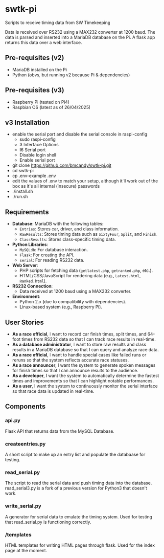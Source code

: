 # swtk-pi
Scripts to receive timing data from SW Timekeeping

Data is received over RS232 using a MAX232 converter at 1200 baud.  The data is parsed and inserted into a MariaDB database on the Pi.  A flask app returns this data over a web interface.

## Pre-requisites (v2)
- MariaDB installed on the Pi
- Python (obvs, but running v2 because Pi & dependencies)

## Pre-requisites (v3)
- Raspberry Pi (tested on Pi4)
- Raspbian OS (latest as of 26/04/2025)

## v3 Installation
- enable the serial port and disable the serial console in raspi-config
  - sudo raspi-config
  - 3 Interface Options
  - I6 Serial port
  - Disable login shell
  - Enable serial port
- git clone https://github.com/bmcandy/swtk-pi.git
- cd swtk-pi
- cp .env-example .env
- edit the values of .env to match your setup, although it'll work out of the box as it's all internal (insecure) passwords
- ./install.sh
- ./run.sh

## Requirements
- **Database**: MariaDB with the following tables:
  - `Entries`: Stores car, driver, and class information.
  - `RawResults`: Stores timing data such as `SixtyFour`, `Split`, and `Finish`.
  - `ClassResults`: Stores class-specific timing data.
- **Python Libraries**:
  - `MySQLdb`: For database interaction.
  - `Flask`: For creating the API.
  - `serial`: For reading RS232 data.
- **Web Server**:
  - PHP scripts for fetching data (`getlatest.php`, `getranked.php`, etc.).
  - HTML/CSS/JavaScript for rendering data (e.g., `Latest.html`, `Ranked.html`).
- **RS232 Connection**:
  - Data received at 1200 baud using a MAX232 converter.
- **Environment**:
  - Python 2.x (due to compatibility with dependencies).
  - Linux-based system (e.g., Raspberry Pi).

## User Stories
- **As a race official**, I want to record car finish times, split times, and 64-foot times from RS232 data so that I can track race results in real-time.
- **As a database administrator**, I want to store raw results and class results in a MariaDB database so that I can query and analyze race data.
- **As a race official**, I want to handle special cases like failed runs or reruns so that the system reflects accurate race statuses.
- **As a race announcer**, I want the system to generate spoken messages for finish times so that I can announce results to the audience.
- **As a developer**, I want the system to automatically determine the fastest times and improvements so that I can highlight notable performances.
- **As a user**, I want the system to continuously monitor the serial interface so that race data is updated in real-time.

## Components
### api.py
Flask API that returns data from the MySQL Database.

### createentries.py
A short script to make up an entry list and populate the databaase for testing.

### read_serial.py
The script to read the serial data and push timing data into the database.  read_serial3.py is a fork of a previous version for Python3 that doesn't work.

### write_serial.py
A generator for serial data to emulate the timing system.  Used for testing that read_serial.py is functioning correctly.

### /templates
HTML templates for writing HTML pages through flask.  Used for the index page at the moment.
